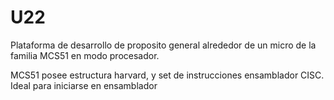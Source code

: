 # U22
Plataforma de desarrollo de proposito general alrededor de un micro de la
familia MCS51 en modo procesador.

MCS51 posee estructura harvard, y set de instrucciones ensamblador CISC.
Ideal para iniciarse en ensamblador

